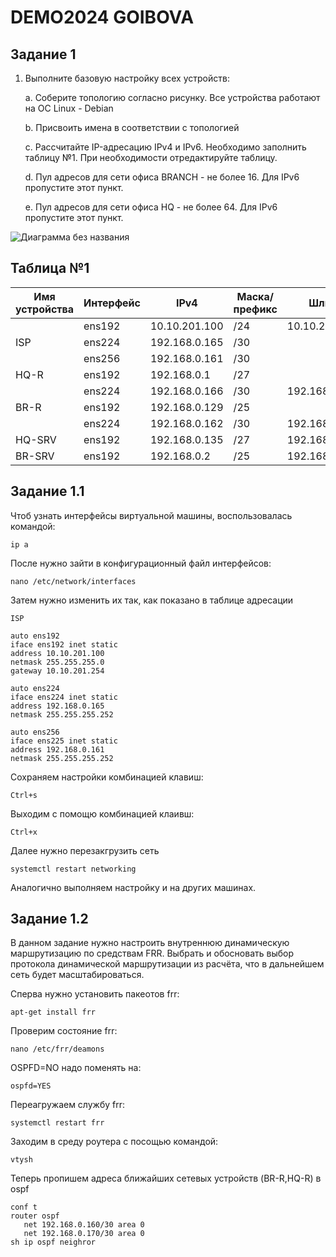# DEMO2024 GOIBOVA
Задание 1
------------------
1. Выполните базовую настройку всех устройств:
   
  	a. Соберите топологию согласно рисунку. Все устройства работают на OC Linux - Debian

    b. Присвоить имена в соответствии с топологией

    c. Рассчитайте IP-адресацию IPv4 и IPv6. Необходимо заполнить таблицу №1. При необходимости 
    отредактируйте таблицу.
  
    d. Пул адресов для сети офиса BRANCH - не более 16. Для IPv6 пропустите этот пункт.

    e. Пул адресов для сети офиса HQ - не более 64. Для IPv6 пропустите этот пункт.





   
 ![Диаграмма без названия](https://github.com/goibova5/demo2024/assets/148867942/8ee6b7e8-238b-4b32-92f2-acaa21ae315d)


Таблица №1
-------------
|Имя устройства |Интерфейс|    IPv4      |Маска/префикс |    Шлюз     |
|---------------|---------|--------------|--------------|-------------|
|               |  ens192 |10.10.201.100 |  /24         |10.10.201.254|
|   ISP         |  ens224 |192.168.0.165 |  /30         |             |                              
|               |  ens256 |192.168.0.161 |  /30         |             |
|   HQ-R        |  ens192 |192.168.0.1   |  /27         |             |
|               |  ens224 |192.168.0.166 |  /30         |192.168.0.165|
|   BR-R        |  ens192 |192.168.0.129 |  /25         |             |
|               |  ens224 |192.168.0.162 |  /30         |192.168.0.165|
|   HQ-SRV      |  ens192 |192.168.0.135 |  /27         |192.168.0.1  |
|   BR-SRV      |  ens192 |192.168.0.2   |  /25         |192.168.0.129|



## Задание 1.1 

Чтоб узнать интерфейсы виртуальной машины, воспользовалась командой:
 
 ```
ip a
```

После нужно зайти в конфигурационный файл интерфейсов:
```
nano /etc/network/interfaces
```
Затем нужно изменить их так, как показано в таблице адресации

````
ISP

auto ens192
iface ens192 inet static
address 10.10.201.100
netmask 255.255.255.0
gateway 10.10.201.254

auto ens224
iface ens224 inet static
address 192.168.0.165
netmask 255.255.255.252

auto ens256
iface ens225 inet static
address 192.168.0.161
netmask 255.255.255.252
````

Сохраняем настройки комбинацией клавиш:

```
Ctrl+s
````
Выходим с помощю комбинацией клаивш:
```
Ctrl+x
```

Далее нужно перезакгрузить сеть
```
systemctl restart networking
````

Аналогично выполняем настройку и на других машинах.


Задание 1.2
-------
В данном задание нужно настроить внутреннюю динамическую маршрутизацию по средствам FRR. Выбрать и обосновать выбор протокола динамической маршрутизации из расчёта, что в дальнейшем сеть будет масштабироваться.

Сперва нужно установить пакеотов frr:
```
apt-get install frr
```

Проверим состояние frr:
```
nano /etc/frr/deamons
```

OSPFD=NO надо поменять на:
```
ospfd=YES
```

Переагружаем службу frr:
```
systemctl restart frr
```
Заходим в среду роутера с посощью командой:
```
vtysh
```

Теперь пропишем адреса ближайших сетевых устройств (BR-R,HQ-R) в ospf
```
conf t
router ospf
   net 192.168.0.160/30 area 0
   net 192.168.0.170/30 area 0
sh ip ospf neighror
```
